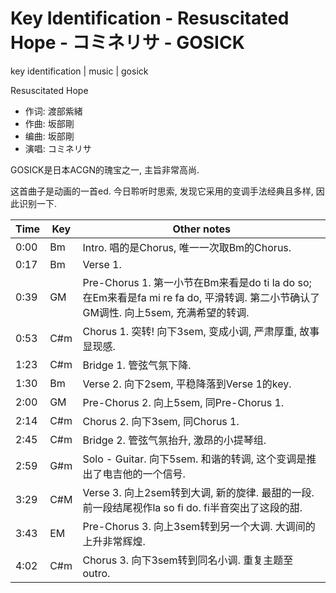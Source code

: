 # Key Identification - Resuscitated Hope - コミネリサ - GOSICK 
key identification | music | gosick

Resuscitated Hope

- 作词: 渡部紫緒
- 作曲: 坂部剛
- 编曲: 坂部剛
- 演唱: コミネリサ

GOSICK是日本ACGN的瑰宝之一, 主旨非常高尚.

这首曲子是动画的一首ed. 今日聆听时思索, 发现它采用的变调手法经典且多样, 因此识别一下.


|   Time   |   Key   |   Other notes   |
|----------|--------|-----------|
|  0:00     |  Bm | Intro. 唱的是Chorus, 唯一一次取Bm的Chorus.
|   0:17    | Bm  | Verse 1.
|  0:39     |  GM | Pre-Chorus 1. 第一小节在Bm来看是do ti la do so; 在Em来看是fa mi re fa do, 平滑转调. 第二小节确认了GM调性. 向上5sem, 充满希望的转调.
|  0:53     |  C#m | Chorus 1. 突转! 向下3sem, 变成小调, 严肃厚重, 故事显现感.
| 1:23      |  C#m | Bridge 1. 管弦气氛下降.
|  1:30     |  Bm | Verse 2. 向下2sem, 平稳降落到Verse 1的key.
|  2:00     |  GM | Pre-Chorus 2. 向上5sem, 同Pre-Chorus 1.
|  2:14     |  C#m | Chorus 2. 向下3sem, 同Chorus 1.
|  2:45     |  C#m | Bridge 2. 管弦气氛抬升, 激昂的小提琴组.
|  2:59     |  G#m | Solo - Guitar. 向下5sem. 和谐的转调, 这个变调是推出了电吉他的一个信号.
|  3:29     |  C#M | Verse 3. 向上2sem转到大调, 新的旋律. 最甜的一段. 前一段结尾视作la so fi do. fi半音突出了这段的甜.
|  3:43     |  EM | Pre-Chorus 3. 向上3sem转到另一个大调. 大调间的上升非常辉煌.
|  4:02     |  C#m | Chorus 3. 向下3sem转到同名小调. 重复主题至outro.